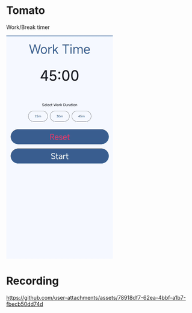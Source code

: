 # Tomato
Work/Break timer

![img.png](docs/assets/img.png)


# Recording

https://github.com/user-attachments/assets/78918df7-62ea-4bbf-a1b7-fbecb50dd74d

